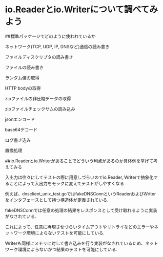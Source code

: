 # io.Readerとio.Writerについて調べてみよう

##標準パッケージでどのように使われているか

ネットワーク(TCP, UDP, IP, DNSなど)通信の読み書き

ファイルディスクリプタの読み書き

ファイルの読み書き

ランダム値の取得

HTTP bodyの取得

zipファイルの非圧縮データの取得

zipファイルチェックサムの読み込み

jsonエンコード

base64デコード

ログ書き込み

置換処理
 
##io.Readerとio.Writerがあることでどういう利点があるのか具体例を挙げて考えてみる

入出力は往々にしてテストの際に用意しづらいのでio.Reader, Writerで抽象化することによって入出力をモックに変えてテストがしやすくなる

例えば、dnsclient_unix_test.goではfakeDNSConnというReaderおよびWriterをインタフェースとして持つ構造体が定義されている.

fakeDNSConnでは任意の処理の結果をレスポンスとして受け取れるように実装がなされている.

これによって、任意に再現させづらいタイムアウトやリトライなどのエラーやネットワーク環境によらないテストを可能にしている.

Writerも同様にメモリに対して書き込みを行う実装がなされているため、ネットワーク環境によらないかつ結果のテストを可能にしている.
 
